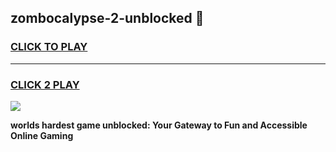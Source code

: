 
## zombocalypse-2-unblocked 👋
<h3>
<a href="https://premium.freeplayer.one?title=zombocalypse-2-unblocked&ref=14F">CLICK TO PLAY</a></h3>
<hr>

<h3>
<a href="https://premium.freeplayer.one?title=zombocalypse-2-unblocked&ref=14F">CLICK 2 PLAY</a>
  
</h3>

<a href="https://premium.freeplayer.one?title=zombocalypse-2-unblocked&ref=12F/"><img src="https://clearcache.store/games.png"></a>


**worlds hardest game unblocked: Your Gateway to Fun and Accessible Online Gaming**
